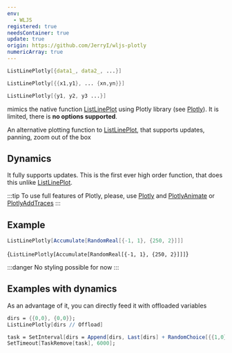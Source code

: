 ```yaml
---
env:
  - WLJS
registered: true
needsContainer: true
update: true
origin: https://github.com/JerryI/wljs-plotly
numericArray: true
---
```

```mathematica
ListLinePlotly[{data1_, data2_, ...}]
```

```mathematica
ListLinePlotly[{{x1,y1}, ... {xn,yn}}]
```

```mathematica
ListLinePlotly[{y1, y2, y3 ...}]
```

mimics the native function [ListLinePlot](frontend/Reference/Plotting%20Functions/ListLinePlot.md) using Plotly library (see [Plotly](frontend/Reference/Plotting%20Functions/Plotly.md)). It is limited, there is __no options supported__.

An alternative plotting function to [ListLinePlot](frontend/Reference/Plotting%20Functions/ListLinePlot.md), that supports updates, panning, zoom out of the box

## Dynamics
It fully supports updates. This is the first ever high order function, that does this unlike [ListLinePlot](frontend/Reference/Plotting%20Functions/ListLinePlot.md). 

:::tip
To use full features of Plotly, please, use [Plotly](frontend/Reference/Plotting%20Functions/Plotly.md) and [PlotlyAnimate](frontend/Reference/Plotly/PlotlyAnimate.md) or [PlotlyAddTraces](frontend/Reference/Plotly/PlotlyAddTraces.md)
:::

## Example

```mathematica
ListLinePlotly[Accumulate[RandomReal[{-1, 1}, {250, 2}]]]
```

<Wl >{`ListLinePlotly[Accumulate[RandomReal[{-1, 1}, {250, 2}]]]`}</Wl>

:::danger
No styling possible for now
:::

## Examples with dynamics
As an advantage of it, you can directly feed it with offloaded variables

```mathematica
dirs = {{0,0}, {0,0}};
ListLinePlotly[dirs // Offload]
```

```mathematica
task = SetInterval[dirs = Append[dirs, Last[dirs] + RandomChoice[{{1,0}, {-1,0}, {0,1}, {0,-1}}]], 300];
SetTimeout[TaskRemove[task], 6000];
```